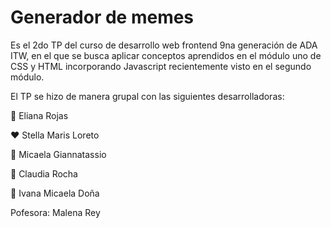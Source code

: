 # Generador de memes 

Es el 2do TP del curso de desarrollo web frontend 9na generación de ADA ITW, en el que se busca aplicar 
conceptos aprendidos en el módulo uno de CSS y HTML incorporando Javascript recientemente visto en el segundo módulo.

El TP se hizo de manera grupal con las siguientes desarrolladoras: 

💚 Eliana Rojas

❤️ Stella Maris Loreto

💙 Micaela Giannatassio

💜 Claudia Rocha

💛 Ivana Micaela Doña
   
   
   
Pofesora: Malena Rey 
